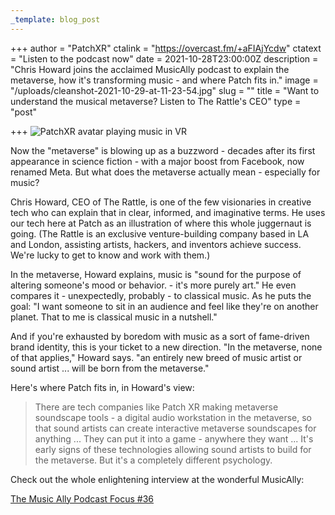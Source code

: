 ```yaml
---
_template: blog_post
---
```


+++
author = "PatchXR"
ctalink = "https://overcast.fm/+aFIAjYcdw"
ctatext = "Listen to the podcast now"
date = 2021-10-28T23:00:00Z
description = "Chris Howard joins the acclaimed MusicAlly podcast to explain the metaverse, how it's transforming music - and where Patch fits in."
image = "/uploads/cleanshot-2021-10-29-at-11-23-54.jpg"
slug = ""
title = "Want to understand the musical metaverse? Listen to The Rattle's CEO"
type = "post"

+++
![PatchXR avatar playing music in VR](/uploads/cleanshot-2021-10-29-at-11-23-54.jpg)

Now the "metaverse" is blowing up as a buzzword - decades after its first appearance in science fiction - with a major boost from Facebook, now renamed Meta. But what does the metaverse actually mean - especially for music?

Chris Howard, CEO of The Rattle, is one of the few visionaries in creative tech who can explain that in clear, informed, and imaginative terms. He uses our tech here at Patch as an illustration of where this whole juggernaut is going. (The Rattle is an exclusive venture-building company based in LA and London, assisting artists, hackers, and inventors achieve success. We're lucky to get to know and work with them.)

In the metaverse, Howard explains, music is "sound for the purpose of altering someone's mood or behavior. - it's more purely art." He even compares it - unexpectedly, probably - to classical music. As he puts the goal: "I want someone to sit in an audience and feel like they're on another planet. That to me is classical music in a nutshell."

And if you're exhausted by boredom with music as a sort of fame-driven brand identity, this is your ticket to a new direction. "In the metaverse, none of that applies," Howard says. "an entirely new breed of music artist or sound artist ... will be born from the metaverse."

Here's where Patch fits in, in Howard's view:

> There are tech companies like Patch XR making metaverse soundscape tools - a digital audio workstation in the metaverse, so that sound artists can create interactive metaverse soundscapes for anything ... They can put it into a game - anywhere they want ... It's early signs of these technologies allowing sound artists to build for the metaverse. But it's a completely different psychology.

Check out the whole enlightening interview at the wonderful MusicAlly:

[The Music Ally Podcast Focus #36](https://overcast.fm/+aFIAjYcdw "Listen now")
